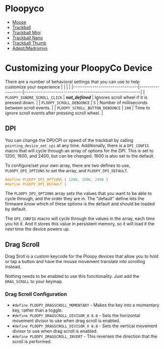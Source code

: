 # Ploopyco

* [Mouse](mouse/)
* [Trackball](trackball/)
* [Trackball Mini](trackball_mini/)
* [Trackball Nano](trackball_nano/)
* [Trackball Thumb](trackball_thumb/)
* [Adept/Madromys](madromys/)

# Customizing your PloopyCo Device

There are a number of behavioral settings that you can use to help customize your experience
|                                 |                   |                                                           |
|---------------------------------|-------------------|-----------------------------------------------------------|
| `PLOOPY_IGNORE_SCROLL_CLICK`    | *__not_defined__* | Ignores scroll wheel if it is pressed down.               |
| `PLOOPY_SCROLL_DEBOUNCE`        | `5`               | Number of milliseconds between scroll events.             |
| `PLOOPY_SCROLL_BUTTON_DEBOUNCE` | `100`             | Time to ignore scroll events after pressing scroll wheel. |

## DPI

You can change the DPI/CPI or speed of the trackball by calling `pointing_device_set_cpi` at any time. Additionally, there is a `DPI_CONFIG` macro that will cycle through an array of options for the DPI.  This is set to 1200, 1600, and 2400, but can be changed.  1600 is also set to the default.

To configure/set your own array, there are two defines to use, `PLOOPY_DPI_OPTIONS` to set the array, and `PLOOPY_DPI_DEFAULT`.

```c
#define PLOOPY_DPI_OPTIONS { 1200, 1600, 2400 }
#define PLOOPY_DPI_DEFAULT 1
```

The `PLOOPY_DPI_OPTIONS` array sets the values that you want to be able to cycle through, and the order they are in.  The "default" define lets the firmware know which of these options is the default and should be loaded by default.

The `DPI_CONFIG` macro will cycle through the values in the array, each time you hit it.  And it stores this value in persistent memory, so it will load it the next time the device powers up.

## Drag Scroll

Drag Sroll is a custom keycode for the Ploopy devices that allow you to hold or tap a button and have the mouse movement translate into scrolling instead.

Nothing needs to be enabled to use this functionality.  Just add the `DRAG_SCROLL` to your keymap.

### Drag Scroll Configuration

* `#define PLOOPY_DRAGSCROLL_MOMENTARY` - Makes the key into a momentary key, rather than a toggle.
* `#define PLOOPY_DRAGSCROLL_DIVISOR_H 8.0` - Sets the horizontal movement divisor to use when drag scroll is enabled.
* `#define PLOOPY_DRAGSCROLL_DIVISOR_V 8.0` - Sets the vertical movement divisor to use when drag scroll is enabled.
* `#define PLOOPY_DRAGSCROLL_INVERT` - This reverses the direction that the scroll is performed.
